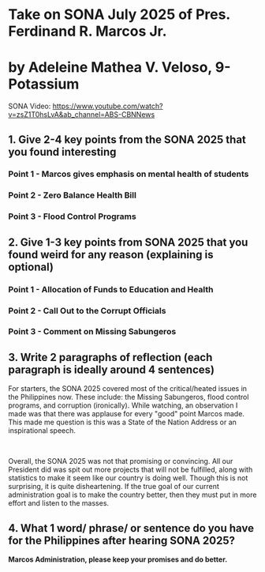 # Take on SONA July 2025 of Pres. Ferdinand R. Marcos Jr.
# by Adeleine Mathea V. Veloso, 9-Potassium

SONA Video: https://www.youtube.com/watch?v=zsZ1T0hsLvA&ab_channel=ABS-CBNNews

## 1. Give 2-4 key points from the SONA 2025 that you found interesting

### Point 1 - Marcos gives emphasis on mental health of students
### Point 2 - Zero Balance Health Bill
### Point 3 - Flood Control Programs

## 2. Give 1-3 key points from SONA 2025 that you found weird for any reason (explaining is optional)

### Point 1 - Allocation of Funds to Education and Health
### Point 2 - Call Out to the Corrupt Officials
### Point 3 - Comment on Missing Sabungeros

## 3. Write 2 paragraphs of reflection (each paragraph is ideally around 4 sentences)

<p>For starters, the SONA 2025 covered most of the critical/heated issues in the Philippines now. These include: the Missing Sabungeros, flood control programs, and corruption (ironically). While watching, an observation I made was that there was applause for every "good" point Marcos made. This made me question is this was a State of the Nation Address or an inspirational speech. </p>
<br>
<p>Overall, the SONA 2025 was not that promising or convincing. All our President did was spit out more projects that will not be fulfilled, along with statistics to make it seem like our country is doing well. Though this is not surprising, it is quite disheartening. If the true goal of our current administration goal is to make the country better, then they must put in more effort and listen to the masses.</p>

## 4. What 1 word/ phrase/ or sentence do you have for the Philippines after hearing SONA 2025?

**Marcos Administration, please keep your promises and do better.**
